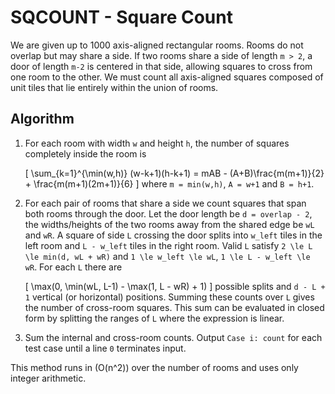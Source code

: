 # SQCOUNT - Square Count

We are given up to 1000 axis-aligned rectangular rooms.  Rooms do not overlap but may share a side.
If two rooms share a side of length `m > 2`, a door of length `m-2` is centered in that side, allowing
squares to cross from one room to the other.  We must count all axis-aligned squares composed of unit
tiles that lie entirely within the union of rooms.

## Algorithm
1. For each room with width `w` and height `h`, the number of squares completely inside the room is
   
   \[
   \sum_{k=1}^{\min(w,h)} (w-k+1)(h-k+1)
   = mAB - (A+B)\frac{m(m+1)}{2} + \frac{m(m+1)(2m+1)}{6}
   \]
   where `m = min(w,h)`, `A = w+1` and `B = h+1`.
2. For each pair of rooms that share a side we count squares that span both rooms through the door.
   Let the door length be `d = overlap - 2`, the widths/heights of the two rooms away from the shared
   edge be `wL` and `wR`.  A square of side `L` crossing the door splits into `w_left` tiles in the left
   room and `L - w_left` tiles in the right room.  Valid `L` satisfy `2 \le L \le min(d, wL + wR)` and
   `1 \le w_left \le wL`, `1 \le L - w_left \le wR`.  For each `L` there are

   \[
   \max(0, \min(wL, L-1) - \max(1, L - wR) + 1)
   \]
   possible splits and `d - L + 1` vertical (or horizontal) positions.  Summing these counts over `L`
   gives the number of cross-room squares.  This sum can be evaluated in closed form by splitting the
   ranges of `L` where the expression is linear.
3. Sum the internal and cross-room counts.  Output `Case i: count` for each test case until a line `0`
   terminates input.

This method runs in \(O(n^2)\) over the number of rooms and uses only integer arithmetic.
